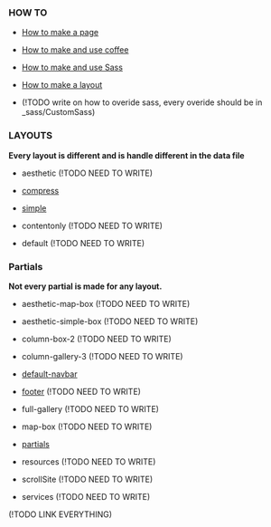 ### HOW TO
- [How to make a page](https://github.com/josuerojasrojas/Modulos-Design/blob/master/docs/HowToMakeAPage.md)

- [How to make and use coffee](https://github.com/josuerojasrojas/Modulos-Design/blob/master/docs/HowToMakeCoffee.md)

- [How to make and use Sass](https://github.com/josuerojasrojas/Modulos-Design/blob/master/docs/HowToMakeSass.md)

- [How to make a layout](https://github.com/josuerojasrojas/Modulos-Design/blob/master/docs/HowToMakeALayout.md)

- (!TODO write on how to overide sass, every overide should be in \_sass/CustomSass)

### LAYOUTS
__Every layout is different and is handle different in the data file__

- aesthetic (!TODO NEED TO WRITE)

- [compress](https://github.com/josuerojasrojas/Modulos-Design/blob/master/docs/Layout-compress.md)

- [simple](https://github.com/josuerojasrojas/Modulos-Design/blob/master/docs/Layout-simple.md)

- contentonly (!TODO NEED TO WRITE)

- default (!TODO NEED TO WRITE)

### Partials
__Not every partial is made for any layout.__

- aesthetic-map-box (!TODO NEED TO WRITE)

- aesthetic-simple-box (!TODO NEED TO WRITE)

- column-box-2 (!TODO NEED TO WRITE)

- column-gallery-3 (!TODO NEED TO WRITE)

- [default-navbar](https://github.com/josuerojasrojas/Modulos-Design/blob/master/docs/Partial-default-navbar.md)

- [footer](https://github.com/josuerojasrojas/Modulos-Design/blob/master/docs/Partial-footer.md) (!TODO NEED TO WRITE)

- full-gallery (!TODO NEED TO WRITE)

- map-box (!TODO NEED TO WRITE)

- [partials](https://github.com/josuerojasrojas/Modulos-Design/blob/master/docs/Partial-partials.md)

- resources (!TODO NEED TO WRITE)

- scrollSite (!TODO NEED TO WRITE)

- services (!TODO NEED TO WRITE)


(!TODO LINK EVERYTHING)
